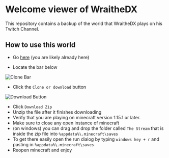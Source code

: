 # Welcome viewer of WraitheDX

This repository contains a backup of the world that WraitheDX plays on his Twitch Channel.

## How to use this world

* Go [here](https://github.com/WraitheDX/stream_world_upload) (you are likely already here)

* Locate the bar below

![Clone Bar](https://user-images.githubusercontent.com/4106090/73613562-f4cf9800-45ee-11ea-9596-49f973c138dc.PNG)

* Click the `Clone or download` button

![Download Button](https://user-images.githubusercontent.com/4106090/73613598-6f001c80-45ef-11ea-9179-6b30a5ff09a7.PNG)

* Click `Download Zip`
* Unzip the file after it finishes downloading
* Verify that you are playing on minecraft version 1.15.1 or later.
* Make sure to close any open instance of minecraft
* (on windows) you can drag and drop the folder called `The Stream` that is inside the zip file into `%appdata%\.minecraft\saves`
* To get there easily open the run dialog by typing `windows key + r` and pasting in `%appdata%\.minecraft\saves` 
* Reopen minecraft and enjoy
